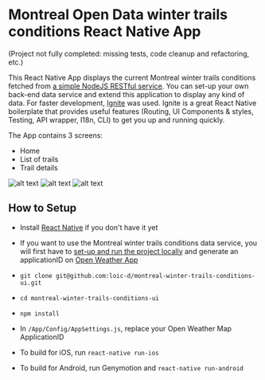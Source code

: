 #  Montreal Open Data winter trails conditions React Native App

(Project not fully completed: missing tests, code cleanup and refactoring, etc.)

This React Native App displays the current Montreal winter trails conditions fetched from [a simple NodeJS RESTful service](https://github.com/loic-d/montreal-winter-trails-conditions-service/).
You can set-up your own back-end data service and extend this application to display any kind of data.
For faster development, [Ignite](https://github.com/infinitered/ignite) was used. Ignite is a great React Native boilerplate that provides useful features (Routing, UI Components & styles, Testing, API wrapper, I18n, CLI) to get you up and running quickly.

The App contains 3 screens:
* Home
* List of trails
* Trail details

![alt text](https://cloud.githubusercontent.com/assets/3925905/20248105/1764a9e8-a9ab-11e6-9e5b-a307befcc735.png "Home Screen")
![alt text](https://cloud.githubusercontent.com/assets/3925905/20248106/176d45bc-a9ab-11e6-8385-e3eac3e8291e.png "Trails List Screen")
![alt text](https://cloud.githubusercontent.com/assets/3925905/20248107/176dd90a-a9ab-11e6-88fd-d178b0aa2fd1.png "Trail Details Screen")

## How to Setup

* Install [React Native](https://facebook.github.io/react-native/) if you don't have it yet

* If you want to use the Montreal winter trails conditions data service, you will first have to [set-up and run the project locally](https://github.com/loic-d/montreal-winter-trails-conditions-service/) and generate an applicationID on [Open Weather App](http://openweathermap.org/)

* `git clone git@github.com:loic-d/montreal-winter-trails-conditions-ui.git`

* `cd montreal-winter-trails-conditions-ui`

* `npm install`

* In `/App/Config/AppSettings.js`, replace your Open Weather Map ApplicationID

* To build for iOS, run `react-native run-ios`

* To build for Android, run Genymotion and `react-native run-android`
